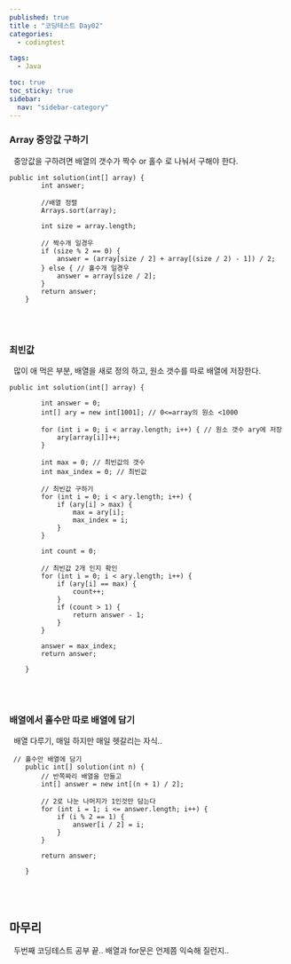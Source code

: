 ```yaml
---
published: true
title : "코딩테스트 Day02"
categories:
  - codingtest

tags:
  - Java

toc: true
toc_sticky: true
sidebar:
  nav: "sidebar-category"
---
```


### Array 중앙값 구하기
&nbsp; 중앙값을 구하려면 배열의 갯수가 짝수 or 홀수 로 나눠서 구해야 한다.

```
public int solution(int[] array) {
        int answer;

        //배열 정렬
        Arrays.sort(array);

        int size = array.length;

        // 짝수개 일경우
        if (size % 2 == 0) {
            answer = (array[size / 2] + array[(size / 2) - 1]) / 2;
        } else { // 홀수개 일경우
            answer = array[size / 2];
        }
        return answer;
    }

```

<br>
<br>

### 최빈값
&nbsp; 많이 애 먹은 부분, 배열을 새로 정의 하고, 원소 갯수를 따로 배열에 저장한다.

```
public int solution(int[] array) {

        int answer = 0;
        int[] ary = new int[1001]; // 0<=array의 원소 <1000

        for (int i = 0; i < array.length; i++) { // 원소 갯수 ary에 저장
            ary[array[i]]++;
        }

        int max = 0; // 최빈값의 갯수
        int max_index = 0; // 최빈값

        // 최빈값 구하기
        for (int i = 0; i < ary.length; i++) {
            if (ary[i] > max) {
                max = ary[i];
                max_index = i;
            }
        }

        int count = 0;

        // 최빈값 2개 인지 확인
        for (int i = 0; i < ary.length; i++) {
            if (ary[i] == max) {
                count++;
            }
            if (count > 1) {
                return answer - 1;
            }
        }

        answer = max_index;
        return answer;

    }

```

<br>
<br>


### 배열에서 홀수만 따로 배열에 담기
&nbsp; 배열 다루기, 매일 하지만 매일 헷갈리는 자식..

```
 // 홀수만 배열에 담기
    public int[] solution(int n) {
        // 반쪽짜리 배열을 만들고
        int[] answer = new int[(n + 1) / 2];

        // 2로 나눈 나머지가 1인것만 담는다
        for (int i = 1; i <= answer.length; i++) {
            if (i % 2 == 1) {
                answer[i / 2] = i;
            }
        }

        return answer;

    }
```

<br>
<br>

## 마무리
&nbsp; 두번째 코딩테스트 공부 끝.. 배열과 for문은 언제쯤 익숙해 질런지..













